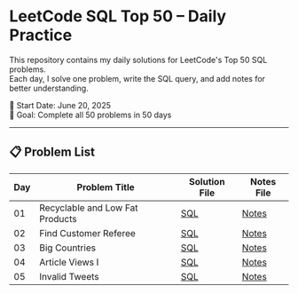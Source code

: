 # LeetCode SQL Top 50 – Daily Practice

This repository contains my daily solutions for LeetCode's Top 50 SQL problems.  
Each day, I solve one problem, write the SQL query, and add notes for better understanding.  

📅 Start Date: June 20, 2025  
🎯 Goal: Complete all 50 problems in 50 days

---

## 📋 Problem List

| Day  | Problem Title                     | Solution File                                     | Notes File                     |
|-------|---------------------------------|-------------------------------------------------|-------------------------------|
| 01    | Recyclable and Low Fat Products | [SQL](leetcode-sql-50/day01_recyclable_and_low_fat_products.sql) | [Notes](notes/day01-notes.md)  |
| 02    | Find Customer Referee | [SQL](leetcode-sql-50/day02_find_customer_referee.sql) | [Notes]()  |
| 03    | Big Countries | [SQL](leetcode-sql-50/day03_big_countries.sql) | [Notes]()  |
| 04    | Article Views I | [SQL](leetcode-sql-50/day04_article_views_1.sql) | [Notes]()  |
| 05    | Invalid Tweets | [SQL](leetcode-sql-50/day05_invalid_tweets.sql) | [Notes]()  |


